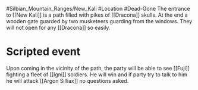 #Silbian_Mountain_Ranges/New_Kali #Location #Dead-Gone 
The entrance to [[New Kali]] is a path filled with pikes of [[Dracona]] skulls. At the end a wooden gate guarded by two musketeers guarding from the windows. They will not open for any [[Dracona]] so easily. 
# Scripted event
Upon coming in the vicinity of the path, the party will be able to see [[Fuji]] fighting a fleet of [[Igni]] soldiers. He will win and if party try to talk to him he will attack [[Argon Silliax]] no questions asked. 